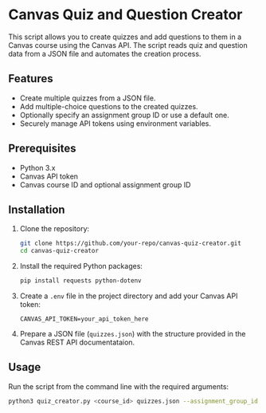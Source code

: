 # Canvas Quiz and Question Creator

This script allows you to create quizzes and add questions to them in a Canvas course using the Canvas API. The script reads quiz and question data from a JSON file and automates the creation process.

## Features

- Create multiple quizzes from a JSON file.
- Add multiple-choice questions to the created quizzes.
- Optionally specify an assignment group ID or use a default one.
- Securely manage API tokens using environment variables.

## Prerequisites

- Python 3.x
- Canvas API token
- Canvas course ID and optional assignment group ID

## Installation

1. Clone the repository:

    ```bash
    git clone https://github.com/your-repo/canvas-quiz-creator.git
    cd canvas-quiz-creator
    ```

2. Install the required Python packages:

    ```bash
    pip install requests python-dotenv
    ```

3. Create a `.env` file in the project directory and add your Canvas API token:

    ```plaintext
    CANVAS_API_TOKEN=your_api_token_here
    ```

4. Prepare a JSON file (`quizzes.json`) with the structure provided in the Canvas REST API documentataion.

## Usage

Run the script from the command line with the required arguments:

```bash
python3 quiz_creator.py <course_id> quizzes.json --assignment_group_id <assignment_group_id>